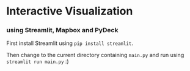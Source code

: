 # Interactive Visualization
### using Streamlit, Mapbox and PyDeck

First install Streamlit using `pip install streamlit`.

Then change to the current directory containing `main.py` and run using `streamlit run main.py` :)
